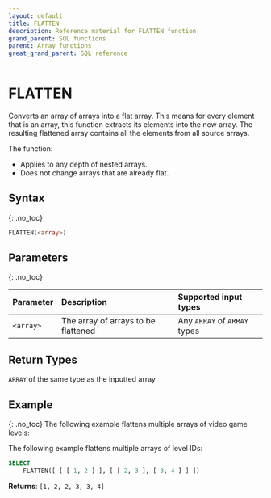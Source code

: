 ```yaml
---
layout: default
title: FLATTEN
description: Reference material for FLATTEN function
grand_parent: SQL functions
parent: Array functions
great_grand_parent: SQL reference
---
```


# FLATTEN

Converts an array of arrays into a flat array. This means for every element that is an array, this function extracts its elements into the new array. The resulting flattened array contains all the elements from all source arrays.

The function:

* Applies to any depth of nested arrays.
* Does not change arrays that are already flat.

## Syntax
{: .no_toc}

```sql
FLATTEN(<array>)
```

## Parameters
{: .no_toc}

| Parameter | Description                         |Supported input types |
| :--------- | :----------------------------------- | :---------------------|
| `<array>` | The array of arrays to be flattened | Any `ARRAY` of `ARRAY` types | 

## Return Types
`ARRAY` of the same type as the inputted array

## Example
{: .no_toc}
The following example flattens multiple arrays of video game levels: 

The following example flattens multiple arrays of level IDs: 

```sql
SELECT
	FLATTEN([ [ [ 1, 2 ] ], [ [ 2, 3 ], [ 3, 4 ] ] ])
```

**Returns**: `[1, 2, 2, 3, 3, 4]`
